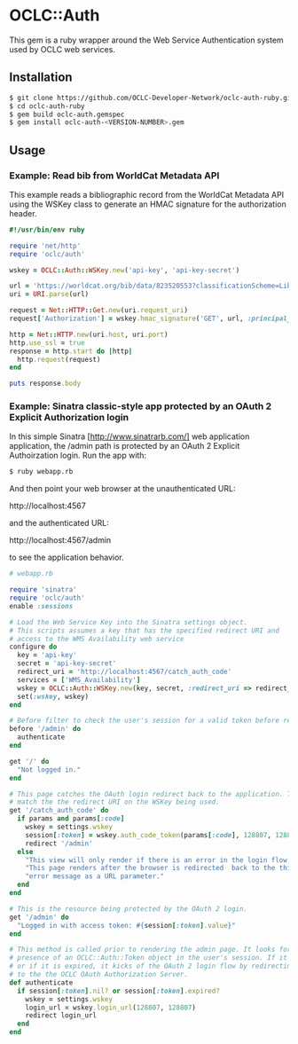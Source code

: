 # OCLC::Auth

This gem is a ruby wrapper around the Web Service Authentication system used by OCLC web services. 

## Installation

```bash
$ git clone https://github.com/OCLC-Developer-Network/oclc-auth-ruby.git
$ cd oclc-auth-ruby
$ gem build oclc-auth.gemspec
$ gem install oclc-auth-<VERSION-NUMBER>.gem
```

## Usage

### Example: Read bib from WorldCat Metadata API

This example reads a bibliographic record from the WorldCat Metadata API using the WSKey class to generate 
an HMAC signature for the authorization header.

```ruby
#!/usr/bin/env ruby

require 'net/http'
require 'oclc/auth'

wskey = OCLC::Auth::WSKey.new('api-key', 'api-key-secret')

url = 'https://worldcat.org/bib/data/823520553?classificationScheme=LibraryOfCongress&holdingLibraryCode=MAIN'
uri = URI.parse(url)

request = Net::HTTP::Get.new(uri.request_uri)
request['Authorization'] = wskey.hmac_signature('GET', url, :principal_id => 'principal-ID', :principal_idns => 'principal-IDNS')

http = Net::HTTP.new(uri.host, uri.port)
http.use_ssl = true
response = http.start do |http| 
  http.request(request)
end

puts response.body
```

### Example: Sinatra classic-style app protected by an OAuth 2 Explicit Authorization login

In this simple Sinatra [http://www.sinatrarb.com/] web application application, the /admin path 
is protected by an OAuth 2 Explicit Authoirzation login. Run the app with:

```bash
$ ruby webapp.rb
```

And then point your web browser at the unauthenticated URL:

http://localhost:4567

and the authenticated URL:

http://localhost:4567/admin

to see the application behavior.

```ruby
# webapp.rb

require 'sinatra'
require 'oclc/auth'
enable :sessions

# Load the Web Service Key into the Sinatra settings object.
# This scripts assumes a key that has the specified redirect URI and 
# access to the WMS Availability web service
configure do
  key = 'api-key'
  secret = 'api-key-secret'
  redirect_uri = 'http://localhost:4567/catch_auth_code'
  services = ['WMS_Availability']
  wskey = OCLC::Auth::WSKey.new(key, secret, :redirect_uri => redirect_uri, :services => services)
  set(:wskey, wskey)
end

# Before filter to check the user's session for a valid token before rendering the admin page
before '/admin' do
  authenticate
end

get '/' do
  "Not logged in."
end

# This page catches the OAuth login redirect back to the application. This should
# match the the redirect URI on the WSKey being used.
get '/catch_auth_code' do
  if params and params[:code]
    wskey = settings.wskey
    session[:token] = wskey.auth_code_token(params[:code], 128807, 128807)
    redirect '/admin'
  else
    "This view will only render if there is an error in the login flow. " + 
    "This page renders after the browser is redirected  back to the this app with an " + 
    "error message as a URL parameter."
  end
end

# This is the resource being protected by the OAuth 2 login.
get '/admin' do
  "Logged in with access token: #{session[:token].value}"
end

# This method is called prior to rendering the admin page. It looks for the 
# presence of an OCLC::Auth::Token object in the user's session. If it does not exist
# or if it is expired, it kicks of the OAuth 2 login flow by redirecting the browser 
# to the the OCLC OAuth Authorization Server.
def authenticate
  if session[:token].nil? or session[:token].expired?
    wskey = settings.wskey
    login_url = wskey.login_url(128807, 128807)
    redirect login_url
  end
end
```